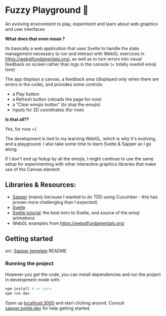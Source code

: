 # Fuzzy Playground 👾

An evolving environment to play, experiment and learn about web graphics and user interfaces

**What does that even mean ?**

Its basically a web application that uses Svelte to handle the state management necessary to run and interact with WebGL exercices in https://webglfundamentals.org/, as well as to turn errors into visual feedback on screen rather than logs in the console (+ totally overkill emoji love)

The app displays a canvas, a feedback area (displayed only when there are errors in the code), and provides some controls:

* a Play button
* a Refresh button (reloads the page for now)
* a "Clear emojis button" (to stop the emojis)
* inputs for 2D coordinates (for now)

**Is that all??**

Yes, for now =)

The development is tied to my learning WebGL, which is why it's evolving, and a playground.
I also take some time to learn Svelte & Sapper as I go along.

If I don't end up fedup by all the emojis, I might continue to use the same setup for experimenting with other interactive graphics libraries that make use of the Canvas element

## Libraries & Resources:

* [Sapper](https://github.com/sveltejs/sapper) (mainly because I wanted to do TDD using Cucumber - this has proven more challenging than I expected)
* [Svelte](https://svelte.dev/)
* [Svelte tutorial](https://svelte.dev/tutorial/basics): the best intro to Svelte, and source of the emoji animations
* WebGL examples from https://webglfundamentals.org/

## Getting started

src:  [Sapper template](https://github.com/sveltejs/sapper-template) README

### Running the project

However you get the code, you can install dependencies and run the project in development mode with:

```bash
npm install # or yarn
npm run dev
```

Open up [localhost:3000](http://localhost:3000) and start clicking around.
Consult [sapper.svelte.dev](https://sapper.svelte.dev) for help getting started.



